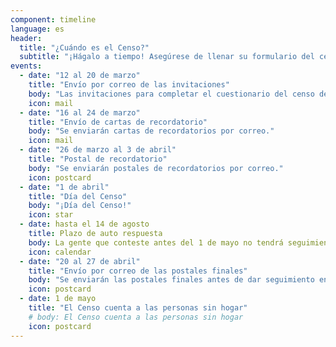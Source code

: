 ```yaml
---
component: timeline
language: es
header:
  title: "¿Cuándo es el Censo?"
  subtitle: "¡Hágalo a tiempo! Asegúrese de llenar su formulario del censo antes del 30 de abril."
events:
  - date: "12 al 20 de marzo"
    title: "Envío por correo de las invitaciones"
    body: "Las invitaciones para completar el cuestionario del censo del 2020 en línea se enviarán por correo regular."
    icon: mail
  - date: "16 al 24 de marzo"
    title: "Envío de cartas de recordatorio"
    body: "Se enviarán cartas de recordatorios por correo."
    icon: mail
  - date: "26 de marzo al 3 de abril"
    title: "Postal de recordatorio"
    body: "Se enviarán postales de recordatorios por correo."
    icon: postcard
  - date: "1 de abril"
    title: "Día del Censo"
    body: "¡Día del Censo!"
    icon: star
  - date: hasta el 14 de agosto
    title: Plazo de auto respuesta
    body: La gente que conteste antes del 1 de mayo no tendrá seguimiento en persona.
    icon: calendar
  - date: "20 al 27 de abril"
    title: "Envío por correo de las postales finales"
    body: "Se enviarán las postales finales antes de dar seguimiento en persona."
    icon: postcard
  - date: 1 de mayo
    title: "El Censo cuenta a las personas sin hogar"
    # body: El Censo cuenta a las personas sin hogar
    icon: postcard
---
```

